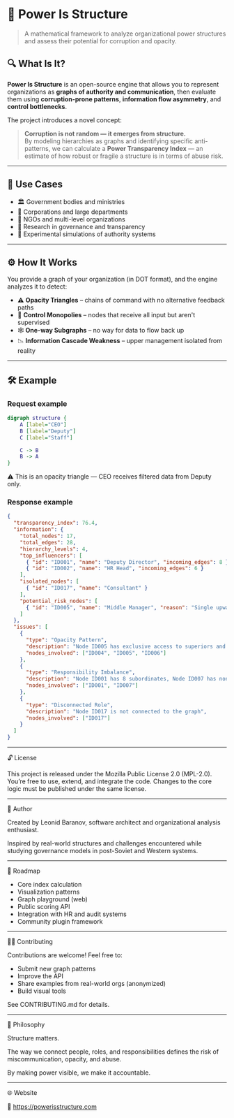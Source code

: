 # 🧠 Power Is Structure

> A mathematical framework to analyze organizational power structures and assess their potential for corruption and opacity.


## 🔍 What Is It?

**Power Is Structure** is an open-source engine that allows you to represent organizations as **graphs of authority and communication**, then evaluate them using **corruption-prone patterns**, **information flow asymmetry**, and **control bottlenecks**.

The project introduces a novel concept:  
> **Corruption is not random — it emerges from structure.**  
By modeling hierarchies as graphs and identifying specific anti-patterns, we can calculate a **Power Transparency Index** — an estimate of how robust or fragile a structure is in terms of abuse risk.

---

## 🎯 Use Cases

- 🏛️ Government bodies and ministries
- 🏢 Corporations and large departments
- 🧩 NGOs and multi-level organizations
- 🧠 Research in governance and transparency
- 🧪 Experimental simulations of authority systems

---

## ⚙️ How It Works

You provide a graph of your organization (in DOT format), and the engine analyzes it to detect:

- ⚠️ **Opacity Triangles** – chains of command with no alternative feedback paths
- 🚨 **Control Monopolies** – nodes that receive all input but aren't supervised
- 🕸️ **One-way Subgraphs** – no way for data to flow back up
- 📉 **Information Cascade Weakness** – upper management isolated from reality

---

## 🛠 Example

### Request example

```dot
digraph structure {
    A [label="CEO"]
    B [label="Deputy"]
    C [label="Staff"]

    C -> B
    B -> A
}
```

⚠️ This is an opacity triangle — CEO receives filtered data from Deputy only.

### Response example

```json
{
  "transparency_index": 76.4,
  "information": {
    "total_nodes": 17,
    "total_edges": 28,
    "hierarchy_levels": 4,
    "top_influencers": [
      { "id": "ID001", "name": "Deputy Director", "incoming_edges": 8 },
      { "id": "ID002", "name": "HR Head", "incoming_edges": 6 }
    ],
    "isolated_nodes": [
      { "id": "ID017", "name": "Consultant" }
    ],
    "potential_risk_nodes": [
      { "id": "ID005", "name": "Middle Manager", "reason": "Single upward path, no cross-validation" }
    ]
  },
  "issues": [
    {
      "type": "Opacity Pattern",
      "description": "Node ID005 has exclusive access to superiors and subordinates",
      "nodes_involved": ["ID004", "ID005", "ID006"]
    },
    {
      "type": "Responsibility Imbalance",
      "description": "Node ID001 has 8 subordinates, Node ID007 has none",
      "nodes_involved": ["ID001", "ID007"]
    },
    {
      "type": "Disconnected Role",
      "description": "Node ID017 is not connected to the graph",
      "nodes_involved": ["ID017"]
    }
  ]
}
```


---

🔓 License

This project is released under the Mozilla Public License 2.0 (MPL-2.0).
You’re free to use, extend, and integrate the code.
Changes to the core logic must be published under the same license.

---

👤 Author

Created by Leonid Baranov,
software architect and organizational analysis enthusiast.

Inspired by real-world structures and challenges encountered while studying governance models in post-Soviet and Western systems.

---

🚀 Roadmap
- Core index calculation
- Visualization patterns
- Graph playground (web)
- Public scoring API
- Integration with HR and audit systems
- Community plugin framework

---

🧑‍💻 Contributing

Contributions are welcome! Feel free to:
- Submit new graph patterns
- Improve the API
- Share examples from real-world orgs (anonymized)
- Build visual tools

See CONTRIBUTING.md for details.

---

🧠 Philosophy

Structure matters.

The way we connect people, roles, and responsibilities defines the risk of miscommunication, opacity, and abuse.

By making power visible, we make it accountable.

---

🌐 Website

🔗 https://powerisstructure.com
